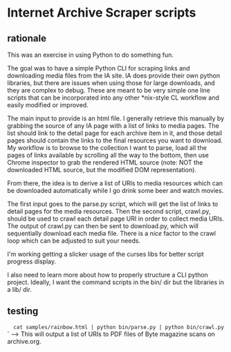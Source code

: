 


# Internet Archive Scraper scripts

## rationale

This was an exercise in using Python to do something fun.

The goal was to have a simple Python CLI for scraping links and downloading media files from the IA site. IA does provide their own python libraries, but there are issues when using those for large downloads, and they are complex to debug. These are meant to be very simple one line scripts that can be incorporated into any other *nix-style CL workflow and easily modified or improved.

The main input to provide is an html file. I generally retrieve this manually by grabbing the source of any IA page with a list of links to media pages. The list should link to the detail page for each archive item in it, and those detail pages should contain the links to the final resources you want to download. My workflow is to browse to the collection I want to parse, load all the pages of links available by scrolling all the way to the bottom, then use Chrome inspector to grab the rendered HTML source (note: NOT the downloaded HTML source, but the modified DOM representation).

From there, the idea is to derive a list of URIs to media resources which can be downloaded automatically while I go drink some beer and watch movies.

The first input goes to the parse.py script, which will get the list of links to detail pages for the media resources. Then the second script, crawl.py, should be used to crawl each detail page URI in order to collect media URIs. The output of crawl.py can then be sent to download.py, which will sequentially download each media file. There is a *nice* factor to the crawl loop which can be adjusted to suit your needs.

I'm working getting a slicker usage of the curses libs for better script progress display.

I also need to learn more about how to properly structure a CLI python project. Ideally, I want the command scripts in the bin/ dir but the libraries in a lib/ dir.

## testing

`	cat samples/rainbow.html | python bin/parse.py | python bin/crawl.py
`	
`	--> This will output a list of URIs to PDF files of Byte magazine scans on archive.org.
